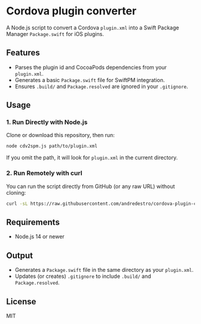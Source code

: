 # Cordova plugin converter

A Node.js script to convert a Cordova `plugin.xml` into a Swift Package Manager `Package.swift` for iOS plugins.

## Features
- Parses the plugin id and CocoaPods dependencies from your `plugin.xml`.
- Generates a basic `Package.swift` file for SwiftPM integration.
- Ensures `.build/` and `Package.resolved` are ignored in your `.gitignore`.

## Usage

### 1. Run Directly with Node.js
Clone or download this repository, then run:

```sh
node cdv2spm.js path/to/plugin.xml
```
If you omit the path, it will look for `plugin.xml` in the current directory.

### 2. Run Remotely with curl
You can run the script directly from GitHub (or any raw URL) without cloning:

```sh
curl -sL https://raw.githubusercontent.com/andredestro/cordova-plugin-converter/main/cdv2spm.js | node - path/to/plugin.xml
```

## Requirements
- Node.js 14 or newer

## Output
- Generates a `Package.swift` file in the same directory as your `plugin.xml`.
- Updates (or creates) `.gitignore` to include `.build/` and `Package.resolved`.

## License
MIT
